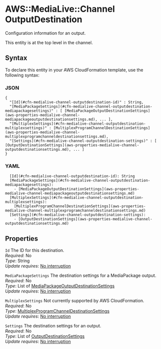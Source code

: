 # AWS::MediaLive::Channel OutputDestination<a name="aws-properties-medialive-channel-outputdestination"></a>

Configuration information for an output\.

This entity is at the top level in the channel\.

## Syntax<a name="aws-properties-medialive-channel-outputdestination-syntax"></a>

To declare this entity in your AWS CloudFormation template, use the following syntax:

### JSON<a name="aws-properties-medialive-channel-outputdestination-syntax.json"></a>

```
{
  "[Id](#cfn-medialive-channel-outputdestination-id)" : String,
  "[MediaPackageSettings](#cfn-medialive-channel-outputdestination-mediapackagesettings)" : [ [MediaPackageOutputDestinationSettings](aws-properties-medialive-channel-mediapackageoutputdestinationsettings.md), ... ],
  "[MultiplexSettings](#cfn-medialive-channel-outputdestination-multiplexsettings)" : [MultiplexProgramChannelDestinationSettings](aws-properties-medialive-channel-multiplexprogramchanneldestinationsettings.md),
  "[Settings](#cfn-medialive-channel-outputdestination-settings)" : [ [OutputDestinationSettings](aws-properties-medialive-channel-outputdestinationsettings.md), ... ]
}
```

### YAML<a name="aws-properties-medialive-channel-outputdestination-syntax.yaml"></a>

```
  [Id](#cfn-medialive-channel-outputdestination-id): String
  [MediaPackageSettings](#cfn-medialive-channel-outputdestination-mediapackagesettings): 
    - [MediaPackageOutputDestinationSettings](aws-properties-medialive-channel-mediapackageoutputdestinationsettings.md)
  [MultiplexSettings](#cfn-medialive-channel-outputdestination-multiplexsettings): 
    [MultiplexProgramChannelDestinationSettings](aws-properties-medialive-channel-multiplexprogramchanneldestinationsettings.md)
  [Settings](#cfn-medialive-channel-outputdestination-settings): 
    - [OutputDestinationSettings](aws-properties-medialive-channel-outputdestinationsettings.md)
```

## Properties<a name="aws-properties-medialive-channel-outputdestination-properties"></a>

`Id`  <a name="cfn-medialive-channel-outputdestination-id"></a>
The ID for this destination\.  
*Required*: No  
*Type*: String  
*Update requires*: [No interruption](https://docs.aws.amazon.com/AWSCloudFormation/latest/UserGuide/using-cfn-updating-stacks-update-behaviors.html#update-no-interrupt)

`MediaPackageSettings`  <a name="cfn-medialive-channel-outputdestination-mediapackagesettings"></a>
The destination settings for a MediaPackage output\.  
*Required*: No  
*Type*: List of [MediaPackageOutputDestinationSettings](aws-properties-medialive-channel-mediapackageoutputdestinationsettings.md)  
*Update requires*: [No interruption](https://docs.aws.amazon.com/AWSCloudFormation/latest/UserGuide/using-cfn-updating-stacks-update-behaviors.html#update-no-interrupt)

`MultiplexSettings`  <a name="cfn-medialive-channel-outputdestination-multiplexsettings"></a>
Not currently supported by AWS CloudFormation\.  
*Required*: No  
*Type*: [MultiplexProgramChannelDestinationSettings](aws-properties-medialive-channel-multiplexprogramchanneldestinationsettings.md)  
*Update requires*: [No interruption](https://docs.aws.amazon.com/AWSCloudFormation/latest/UserGuide/using-cfn-updating-stacks-update-behaviors.html#update-no-interrupt)

`Settings`  <a name="cfn-medialive-channel-outputdestination-settings"></a>
The destination settings for an output\.  
*Required*: No  
*Type*: List of [OutputDestinationSettings](aws-properties-medialive-channel-outputdestinationsettings.md)  
*Update requires*: [No interruption](https://docs.aws.amazon.com/AWSCloudFormation/latest/UserGuide/using-cfn-updating-stacks-update-behaviors.html#update-no-interrupt)